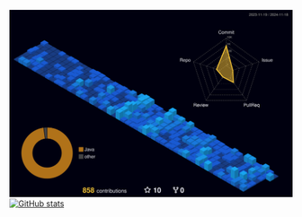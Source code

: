 ![](./profile-3d-contrib/profile-night-view.svg)
[![GitHub stats](https://github-readme-stats.vercel.app/api?username=IriDark&rank_icon=github&show_icons=true&card_width=1200&include_all_commits=true&show=reviews,prs_merged,prs_merged_percentage&theme=dark#gh-dark-mode-only)]([https://github.com/anuraghazra/github-readme-stats](https://github.com/IriDark/Valoria))
